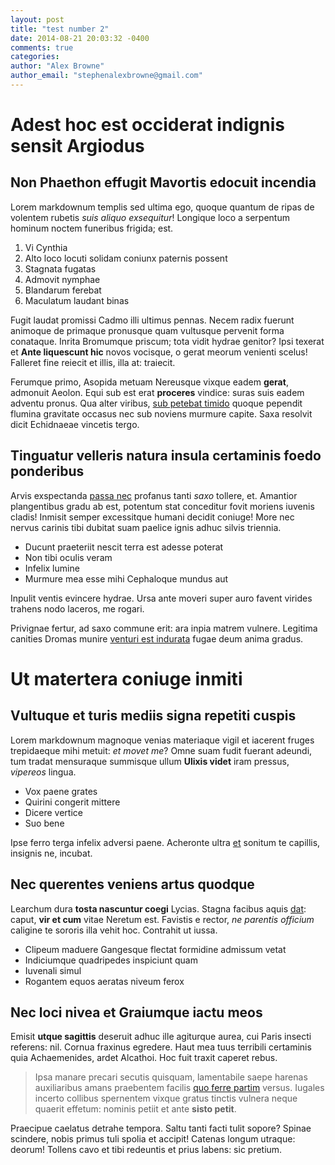 ```yaml
---
layout: post
title: "test number 2"
date: 2014-08-21 20:03:32 -0400
comments: true
categories: 
author: "Alex Browne"
author_email: "stephenalexbrowne@gmail.com"
---
```


# Adest hoc est occiderat indignis sensit Argiodus

## Non Phaethon effugit Mavortis edocuit incendia

Lorem markdownum templis sed ultima ego, quoque quantum de ripas de volentem
rubetis *suis aliquo exsequitur*! Longique loco a serpentum hominum noctem
funeribus frigida; est.

1. Vi Cynthia
2. Alto loco locuti solidam coniunx paternis possent
3. Stagnata fugatas
4. Admovit nymphae
5. Blandarum ferebat
6. Maculatum laudant binas

Fugit laudat promissi Cadmo illi ultimus pennas. Necem radix fuerunt animoque de
primaque pronusque quam vultusque pervenit forma conataque. Inrita Bromumque
priscum; tota vidit hydrae genitor? Ipsi texerat et **Ante liquescunt hic**
novos vocisque, o gerat meorum venienti scelus! Falleret fine reiecit et illis,
illa at: traiecit.

Ferumque primo, Asopida metuam Nereusque vixque eadem **gerat**, admonuit
Aeolon. Equi sub est erat **proceres** vindice: suras suis eadem adventu pronus.
Qua alter viribus, [sub petebat timido](http://news.ycombinator.com/) quoque
pependit flumina gravitate occasus nec sub noviens murmure capite. Saxa resolvit
dicit Echidnaeae vincetis tergo.

## Tinguatur velleris natura insula certaminis foedo ponderibus

Arvis exspectanda [passa nec](http://reddit.com/r/thathappened) profanus tanti
*saxo* tollere, et. Amantior plangentibus gradu ab est, potentum stat conceditur
fovit moriens iuvenis cladis! Inmisit semper excessitque humani decidit coniuge!
More nec nervus carinis tibi dubitat suam paelice ignis adhuc silvis triennia.

- Ducunt praeteriit nescit terra est adesse poterat
- Non tibi oculis veram
- Infelix lumine
- Murmure mea esse mihi Cephaloque mundus aut

Inpulit ventis evincere hydrae. Ursa ante moveri super auro favent virides
trahens nodo laceros, me rogari.

Privignae fertur, ad saxo commune erit: ara inpia matrem vulnere. Legitima
canities Dromas munire [venturi est indurata](http://news.ycombinator.com/)
fugae deum anima gradus.

# Ut matertera coniuge inmiti

## Vultuque et turis mediis signa repetiti cuspis

Lorem markdownum magnoque venias materiaque vigil et iacerent fruges trepidaeque
mihi metuit: *et movet me*? Omne suam fudit fuerant adeundi, tum tradat
mensuraque summisque ullum **Ulixis videt** iram pressus, *vipereos* lingua.

- Vox paene grates
- Quirini congerit mittere
- Dicere vertice
- Suo bene

Ipse ferro terga infelix adversi paene. Acheronte ultra
[et](http://example.com/) sonitum te capillis, insignis ne, incubat.

## Nec querentes veniens artus quodque

Learchum dura **tosta nascuntur coegi** Lycias. Stagna facibus aquis
[dat](http://imgur.com/): caput, **vir et cum** vitae Neretum est. Favistis e
rector, *ne parentis officium* caligine te sororis illa vehit hoc. Contrahit ut
iussa.

- Clipeum maduere Gangesque flectat formidine admissum vetat
- Indiciumque quadripedes inspiciunt quam
- Iuvenali simul
- Rogantem equos aeratas niveum ferox

## Nec loci nivea et Graiumque iactu meos

Emisit **utque sagittis** deseruit adhuc ille agiturque aurea, cui Paris insecti
referens: nil. Cornua fraxinus egredere. Haut mea tuus terribili certaminis quia
Achaemenides, ardet Alcathoi. Hoc fuit traxit caperet rebus.

> Ipsa manare precari secutis quisquam, lamentabile saepe harenas auxiliaribus
> amans praebentem facilis [quo ferre partim](http://jaspervdj.be/) versus.
> Iugales incerto collibus spernentem vixque gratus tinctis vulnera neque
> quaerit effetum: nominis petiit et ante **sisto petit**.

Praecipue caelatus detrahe tempora. Saltu tanti facti tulit sopore? Spinae
scindere, nobis primus tuli spolia et accipit! Catenas longum utraque: deorum!
Tollens cavo et tibi redeuntis et prius labens: sic pretium.

[dat]: http://imgur.com/
[et]: http://example.com/
[quo ferre partim]: http://jaspervdj.be/
[passa nec]: http://reddit.com/r/thathappened
[sub petebat timido]: http://news.ycombinator.com/
[venturi est indurata]: http://news.ycombinator.com/